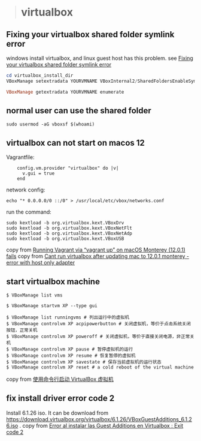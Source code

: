 ># virtualbox

## Fixing your virtualbox shared folder symlink error
windows install virtualbox, and linux guest host has this problem.
see [Fixing your virtualbox shared folder symlink error](https://ahtik.com/fixing-your-virtualbox-shared-folder-symlink-error/)
``` powershell
cd virtualbox_install_dir
VBoxManage setextradata YOURVMNAME VBoxInternal2/SharedFoldersEnableSymlinksCreate/YOURSHAREFOLDERNAME 1

VBoxManage getextradata YOURVMNAME enumerate
```

## normal user can use the shared folder

``` shell
sudo usermod -aG vboxsf $(whoami)
```

## virtualbox can not start on macos 12

Vagrantfile:
```
    config.vm.provider "virtualbox" do |v|
      v.gui = true
    end
```
network config:

``` shell
echo "* 0.0.0.0/0 ::/0" > /usr/local/etc/vbox/networks.conf
```

run the command:

``` shell
sudo kextload -b org.virtualbox.kext.VBoxDrv
sudo kextload -b org.virtualbox.kext.VBoxNetFlt
sudo kextload -b org.virtualbox.kext.VBoxNetAdp
sudo kextload -b org.virtualbox.kext.VBoxUSB
```
copy from [Running Vagrant via “vagrant up” on macOS Monterey (12.0.1) fails](https://apple.stackexchange.com/questions/429609/running-vagrant-via-vagrant-up-on-macos-monterey-12-0-1-fails)
copy from [Cant run virtualbox after updating mac to 12.0.1 monterey - error with host only adapter](https://stackoverflow.com/questions/69839697/cant-run-virtualbox-after-updating-mac-to-12-0-1-monterey-error-with-host-only)

## start virtualbox machine

``` shell
$ VBoxManage list vms

$ VBoxManage startvm XP --type gui

$ VBoxManage list runningvms # 列出运行中的虚拟机
$ VBoxManage controlvm XP acpipowerbutton # 关闭虚拟机，等价于点击系统关闭按钮，正常关机
$ VBoxManage controlvm XP poweroff # 关闭虚拟机，等价于直接关闭电源，非正常关机
$ VBoxManage controlvm XP pause # 暂停虚拟机的运行
$ VBoxManage controlvm XP resume # 恢复暂停的虚拟机
$ VBoxManage controlvm XP savestate # 保存当前虚拟机的运行状态
$ VBoxManage controlvm XP reset # a cold reboot of the virtual machine
```
copy from [使用命令行启动 VirtualBox 虚拟机](https://kodango.com/use-cli-to-start-vm)

## fix install driver error code 2
Install 6.1.26 iso.
It can be download from https://download.virtualbox.org/virtualbox/6.1.26/VBoxGuestAdditions_6.1.26.iso .
copy from [Error al instalar las Guest Additions en Virtualbox : Exit code 2](https://linuxmanr4.com/2022/02/17/error-al-instalar-las-guest-additions-en-virtualbox-exit-code-2/)
